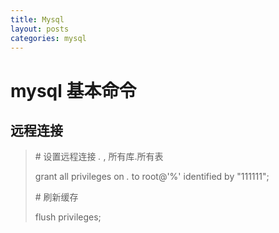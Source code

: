 ```yaml
---
title: Mysql
layout: posts
categories: mysql
---
```


# mysql 基本命令

## 远程连接
>
> \# 设置远程连接 *.* , 所有库.所有表
>
> grant all privileges  on *.* to root@'%' identified by "111111";
>
> \# 刷新缓存
>
> flush privileges;
>
>
>
>
>
>
>
>
>
>
>